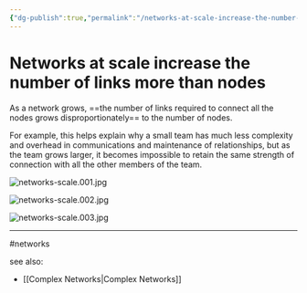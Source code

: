 ```yaml
---
{"dg-publish":true,"permalink":"/networks-at-scale-increase-the-number-of-links-more-than-nodes/"}
---
```



# Networks at scale increase the number of links more than nodes

As a network grows, ==the number of links required to connect all the nodes grows disproportionately== to the number of nodes.

For example, this helps explain why a small team has much less complexity and overhead in communications and maintenance of relationships, but as the team grows larger, it becomes impossible to retain the same strength of connection with all the other members of the team.

![networks-scale.001.jpg](/img/user/Attachments/networks-scale.001.jpg)

![networks-scale.002.jpg](/img/user/Attachments/networks-scale.002.jpg)

![networks-scale.003.jpg](/img/user/Attachments/networks-scale.003.jpg)

---
#networks 

see also:
- [[Complex Networks\|Complex Networks]]